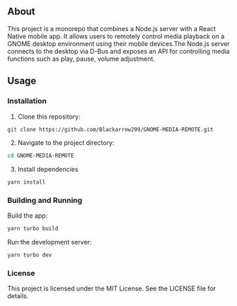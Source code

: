 ## About
This project is a monorepo that combines a Node.js server with a React Native mobile app. It allows users to remotely control media playback on a GNOME desktop environment using their mobile devices.The Node.js server connects to the desktop via D-Bus and exposes an API for controlling media functions such as play, pause, volume adjustment.

## Usage
### Installation

1. Clone this repository:

  ```bash
  git clone https://github.com/Blackarrow299/GNOME-MEDIA-REMOTE.git
```

2. Navigate to the project directory:

  ```bash
  cd GNOME-MEDIA-REMOTE
```
3. Install dependencies
```bash
yarn install
```
### Building and Running
Build the app:
```bash
yarn turbo build
```
Run the development server:
```bash
yarn turbo dev
```

### License
This project is licensed under the MIT License. See the LICENSE file for details.
